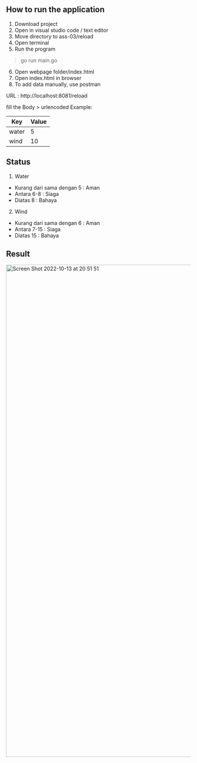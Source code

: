 ## How to run the application

1. Download project
2. Open in visual studio code / text editor
3. Move directory to ass-03/reload
4. Open terminal
5. Run the program

> go run main.go

6. Open webpage folder/index.html
7. Open index.html in browser
8. To add data manually, use postman

URL : http://localhost:8081/reload

fill the Body > urlencoded
Example:

| Key  | Value  |  
|---|---|
| water  |  5 |
|  wind |  10 |

## Status

1. Water
- Kurang dari sama dengan 5 : Aman
- Antara 6-8 : Siaga
- Diatas 8 : Bahaya

2. Wind
- Kurang dari sama dengan 6 : Aman
- Antara 7-15 : Siaga
- Diatas 15 : Bahaya

## Result

<img width="1338" alt="Screen Shot 2022-10-13 at 20 51 51" src="https://user-images.githubusercontent.com/76604032/195618569-46d8be90-dd35-4975-808e-a0f12da245f3.png">
